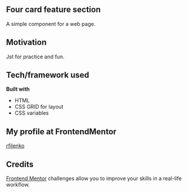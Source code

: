 ## Four card feature section

A simple component for a web page. 

## Motivation

Jst for practice and fun.
  

## Tech/framework used

<b>Built with</b>

- HTML
- CSS GRID for layout
- CSS variables


## My profile at FrontendMentor

[rfilenko](https://www.frontendmentor.io/profile/rfilenko) 

## Credits  

[Frontend Mentor](https://www.frontendmentor.io) challenges allow you to improve your skills in a real-life workflow.  